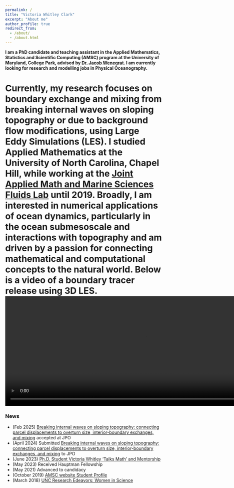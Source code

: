 ```yaml
---
permalink: /
title: "Victoria Whitley Clark"
excerpt: "About me"
author_profile: true
redirect_from: 
  - /about/
  - /about.html
---
```


__I am a PhD candidate and teaching assistant in the Applied Mathematics, Statistics and Scientific Computing (AMSC) program at the University of Maryland, College Park, advised by [Dr. Jacob Wenegrat](https://wenegrat.github.io). I am currently looking for research and modelling jobs in Physical Oceanography.__

Currently, my research focuses on boundary exchange and mixing from breaking internal waves on sloping topography or due to background flow modifications, using Large Eddy Simulations (LES). I studied Applied Mathematics at the University of North Carolina, Chapel Hill, while working at the [Joint Applied Math and Marine Sciences Fluids Lab](https://amath.unc.edu/research/fluid-mechanics/fluids-lab/) until 2019. Broadly, I am interested in numerical applications of ocean dynamics, particularly in the ocean submesoscale and interactions with topography and am driven by a passion for connecting mathematical and computational concepts to the natural world. Below is a video of a boundary tracer release using 3D LES.
<video autoplay muted loop src="images/paper_3D_tracer_U250N100Lz100g100.mp4" width="900" height="350" controls></video>
======
### News
* (Feb 2025) [Breaking internal waves on sloping topography: connecting parcel displacements to overturn size, interior-boundary exchanges, and mixing](https://eartharxiv.org/repository/view/6926/) accepted at JPO
* (April 2024) Submitted [Breaking internal waves on sloping topography: connecting parcel displacements to overturn size, interior-boundary exchanges, and mixing](https://eartharxiv.org/repository/view/6926/) to JPO
* (June 2023) [Ph.D. Student Victoria Whitley ‘Talks Math’ and Mentorship](https://cmns.umd.edu/news-events/news/phd-student-victoria-whitley-coleads-girls-talk-math-camp)
* (May 2023) Received Hauptman Fellowship
* (May 2021) Advanced to candidacy
* (October 2019) [AMSC website Student Profile](https://amsc.umd.edu/people/profiles/student-profiles/17-student-profiles/182-victoria-whitley.html)
* (March 2018) [UNC Research Edeavors: Women in Science](https://endeavors.unc.edu/victoria-whitley/)
